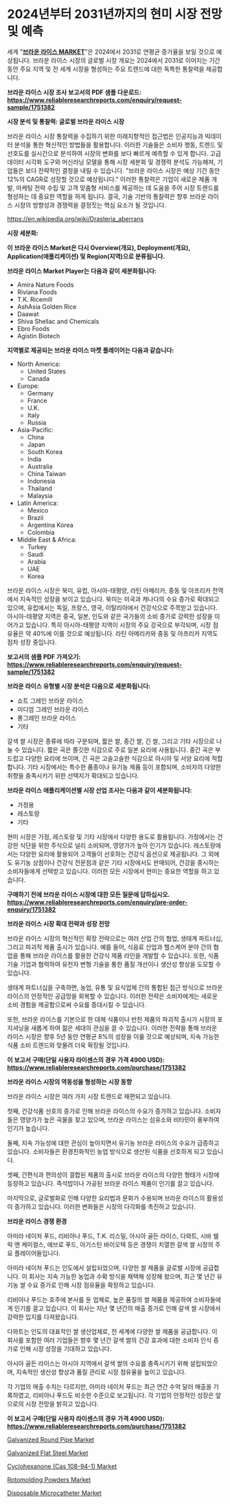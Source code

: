 <p><h1>2024년부터 2031년까지의 현미 시장 전망 및 예측</h1></p><p>세계 "<strong><a href="https://www.reliableresearchreports.com/brown-rice-r1751382?utm_campaign=106&utm_medium=8&utm_source=Github&utm_content=ia&utm_term=10112024&utm_id=brown-rice">브라운 라이스 MARKET</a></strong>"은 2024에서 2031로 연평균 증가율을 보일 것으로 예상됩니다. 브라운 라이스 시장의 글로벌 시장 개요는 2024에서 2031로 이어지는 기간 동안 주요 지역 및 전 세계 시장을 형성하는 주요 트렌드에 대한 독특한 통찰력을 제공합니다.</p>
<p><strong>브라운 라이스 시장 조사 보고서의 PDF 샘플 다운로드: <a href="https://www.reliableresearchreports.com/enquiry/request-sample/1751382?utm_campaign=106&utm_medium=8&utm_source=Github&utm_content=ia&utm_term=10112024&utm_id=brown-rice">https://www.reliableresearchreports.com/enquiry/request-sample/1751382</a></strong></p>
<p><strong>시장 분석 및 통찰력: 글로벌 브라운 라이스 시장</strong></p>
<p><p>브라운 라이스 시장 통찰력을 수집하기 위한 미래지향적인 접근법은 인공지능과 빅데이터 분석을 통한 혁신적인 방법들을 활용합니다. 이러한 기술들은 소비자 행동, 트렌드 및 선호도를 실시간으로 분석하여 시장의 변화를 보다 빠르게 예측할 수 있게 합니다. 고급 데이터 시각화 도구와 머신러닝 모델을 통해 시장 세분화 및 경쟁력 분석도 가능해져, 기업들은 보다 전략적인 결정을 내릴 수 있습니다. "브라운 라이스 시장은 예상 기간 동안 12%의 CAGR로 성장할 것으로 예상됩니다." 이러한 통찰력은 기업이 새로운 제품 개발, 마케팅 전략 수립 및 고객 맞춤형 서비스를 제공하는 데 도움을 주어 시장 트렌드를 형성하는 데 중요한 역할을 하게 됩니다. 결국, 기술 기반의 통찰력은 향후 브라운 라이스 시장의 방향성과 경쟁력을 결정짓는 핵심 요소가 될 것입니다.</p></p>
<p><a href="%7CAUTHORITHY_DOMAIN_URL%7C?utm_campaign=106&utm_medium=8&utm_source=Github&utm_content=ia&utm_term=10112024&utm_id=brown-rice">https://en.wikipedia.org/wiki/Drasteria_aberrans</a></p>
<p><strong>시장 세분화:</strong></p>
<p><strong>이 브라운 라이스 Market은 다시 Overview(개요), Deployment(개요), Application(애플리케이션) 및 Region(지역)으로 분류됩니다.</strong></p>
<p><strong>브라운 라이스 Market Player는 다음과 같이 세분화됩니다:</strong></p>
<p><ul><li>Amira Nature Foods</li><li>Riviana Foods</li><li>T.K. Ricemill</li><li>AshAsia Golden Rice</li><li>Daawat</li><li>Shiva Shellac and Chemicals</li><li>Ebro Foods</li><li>Agistin Biotech</li></ul></p>
<p><strong>지역별로 제공되는 브라운 라이스 마켓 플레이어는 다음과 같습니다:</strong></p>
<p><ul>
    <li>
        North America:
        <ul>
            <li>United States</li>
            <li>Canada</li>
        </ul>
    </li>
    <li>
        Europe:
        <ul>
            <li>Germany</li>
            <li>France</li>
            <li>U.K.</li>
            <li>Italy</li>
            <li>Russia</li>
        </ul>
    </li>
    <li>
        Asia-Pacific:
        <ul>
            <li>China</li>
            <li>Japan</li>
            <li>South Korea</li>
            <li>India</li>
            <li>Australia</li>
            <li>China Taiwan</li>
            <li>Indonesia</li>
            <li>Thailand</li>
            <li>Malaysia</li>
        </ul>
    </li>
    <li>
        Latin America:
        <ul>
            <li>Mexico</li>
            <li>Brazil</li>
            <li>Argentina Korea</li>
            <li>Colombia</li>
        </ul>
    </li>
    <li>
        Middle East & Africa:
        <ul>
            <li>Turkey</li>
            <li>Saudi</li>
            <li>Arabia</li>
            <li>UAE</li>
            <li>Korea</li>
        </ul>
    </li>
    </ul></p>
<p><p>브라운 라이스 시장은 북미, 유럽, 아시아-태평양, 라틴 아메리카, 중동 및 아프리카 전역에서 지속적인 성장을 보이고 있습니다. 북미는 미국과 캐나다의 수요 증가로 확대되고 있으며, 유럽에서는 독일, 프랑스, 영국, 이탈리아에서 건강식으로 주목받고 있습니다. 아시아-태평양 지역은 중국, 일본, 인도와 같은 국가들의 소비 증가로 강력한 성장을 이어가고 있습니다. 특히 아시아-태평양 지역이 시장의 주요 강국으로 부각되며, 시장 점유율은 약 40%에 이를 것으로 예상됩니다. 라틴 아메리카와 중동 및 아프리카 지역도 점차 성장 중입니다.</p></p>
<p><strong>보고서의 샘플 PDF 가져오기: <a href="https://www.reliableresearchreports.com/enquiry/request-sample/1751382?utm_campaign=106&utm_medium=8&utm_source=Github&utm_content=ia&utm_term=10112024&utm_id=brown-rice">https://www.reliableresearchreports.com/enquiry/request-sample/1751382</a></strong></p>
<p><strong>브라운 라이스 유형별 시장 분석은 다음으로 세분화됩니다:</strong></p>
<p><ul><li>쇼트 그레인 브라운 라이스</li><li>미디엄 그레인 브라운 라이스</li><li>롱그레인 브라운 라이스</li><li>기타</li></ul></p>
<p><p>갈색 쌀 시장은 종류에 따라 구분되며, 짧은 쌀, 중간 쌀, 긴 쌀, 그리고 기타 시장으로 나눌 수 있습니다. 짧은 곡은 쫄깃한 식감으로 주로 일본 요리에 사용됩니다. 중간 곡은 부드럽고 다양한 요리에 쓰이며, 긴 곡은 고슬고슬한 식감으로 아시아 및 서양 요리에 적합합니다. 기타 시장에서는 특수한 품종이나 유기농 제품 등이 포함되며, 소비자의 다양한 취향을 충족시키기 위한 선택지가 확대되고 있습니다.</p></p>
<p><strong>브라운 라이스 애플리케이션별 시장 산업 조사는 다음과 같이 세분화됩니다:</strong></p>
<p><ul><li>가정용</li><li>레스토랑</li><li>기타</li></ul></p>
<p><p>현미 시장은 가정, 레스토랑 및 기타 시장에서 다양한 용도로 활용됩니다. 가정에서는 건강한 식단을 위한 주식으로 널리 소비되며, 영양가가 높아 인기가 있습니다. 레스토랑에서는 다양한 요리에 활용되어 고객들이 선호하는 건강식 옵션으로 제공됩니다. 그 외에도 유기농 상점이나 건강식 전문점과 같은 기타 시장에서도 판매되어, 건강을 중시하는 소비자들에게 선택받고 있습니다. 이러한 모든 시장에서 현미는 중요한 역할을 하고 있습니다.</p></p>
<p><strong>구매하기 전에 브라운 라이스 시장에 대한 모든 질문에 답하십시오. <a href="https://www.reliableresearchreports.com/enquiry/pre-order-enquiry/1751382?utm_campaign=106&utm_medium=8&utm_source=Github&utm_content=ia&utm_term=10112024&utm_id=brown-rice">https://www.reliableresearchreports.com/enquiry/pre-order-enquiry/1751382</a></strong></p>
<p><strong>브라운 라이스 시장 확대 전략과 성장 전망</strong></p>
<p><p>브라운 라이스 시장의 혁신적인 확장 전략으로는 여러 산업 간의 협업, 생태계 파트너십, 그리고 파괴적 제품 출시가 있습니다. 예를 들어, 식음료 산업과 헬스케어 분야 간의 협업을 통해 브라운 라이스를 활용한 건강식 제품 라인을 개발할 수 있습니다. 또한, 식품 기술 기업과 협력하여 유전자 변형 기술을 통한 품질 개선이나 생산성 향상을 도모할 수 있습니다.</p><p>생태계 파트너십을 구축하면, 농업, 유통 및 요식업체 간의 통합된 접근 방식으로 브라운 라이스의 안정적인 공급망을 회복할 수 있습니다. 이러한 전략은 소비자에게는 새로운 소비 경험을 제공함으로써 수요를 증대시킬 수 있습니다.</p><p>또한, 브라운 라이스를 기본으로 한 대체 식품이나 반찬 제품의 파괴적 출시가 시장의 포지셔닝을 새롭게 하여 젊은 세대의 관심을 끌 수 있습니다. 이러한 전략을 통해 브라운 라이스 시장은 향후 5년 동안 연평균 8%의 성장을 이룰 것으로 예상되며, 지속 가능한 식품 소비 트렌드와 맞물려 더욱 확장될 것입니다.</p></p>
<p><strong>이 보고서 구매(단일 사용자 라이센스의 경우 가격 4900 USD): <a href="https://www.reliableresearchreports.com/purchase/1751382?utm_campaign=106&utm_medium=8&utm_source=Github&utm_content=ia&utm_term=10112024&utm_id=brown-rice">https://www.reliableresearchreports.com/purchase/1751382</a></strong></p>
<p><strong>브라운 라이스 시장의 역동성을 형성하는 시장 동향</strong></p>
<p><p>브라운 라이스 시장은 여러 가지 시장 트렌드로 재편되고 있습니다. </p><p>첫째, 건강식품 선호의 증가로 인해 브라운 라이스의 수요가 증가하고 있습니다. 소비자들은 영양가가 높은 곡물을 찾고 있으며, 브라운 라이스는 섬유소와 비타민이 풍부하여 인기가 높습니다.</p><p>둘째, 지속 가능성에 대한 관심이 높아지면서 유기농 브라운 라이스의 수요가 급증하고 있습니다. 소비자들은 환경친화적인 농업 방식으로 생산된 식품을 선호하게 되고 있습니다.</p><p>셋째, 간편식과 편의성이 결합된 제품의 출시로 브라운 라이스의 다양한 형태가 시장에 등장하고 있습니다. 즉석밥이나 가공된 브라운 라이스 제품이 인기를 끌고 있습니다.</p><p>마지막으로, 글로벌화로 인해 다양한 요리법과 문화가 수용되며 브라운 라이스의 활용성이 증가하고 있습니다. 이러한 변화들은 시장의 다각화를 촉진하고 있습니다.</p></p>
<p><strong>브라운 라이스 경쟁 환경</strong></p>
<p><p>아미라 네이처 푸드, 리비아나 푸드, T.K. 리스밀, 아시아 골든 라이스, 다와트, 시바 쉘락 앤 케미컬스, 에브로 푸드, 아기스틴 바이오텍 등은 경쟁이 치열한 갈색 쌀 시장의 주요 플레이어들입니다.</p><p>아미라 네이처 푸드는 인도에서 설립되었으며, 다양한 쌀 제품을 글로벌 시장에 공급합니다. 이 회사는 지속 가능한 농업과 수확 방식을 채택해 성장해 왔으며, 최근 몇 년간 유기농 쌀 수요 증가로 인해 시장 점유율을 확장하고 있습니다.</p><p>리비아나 푸드는 호주에 본사를 둔 업체로, 높은 품질의 쌀 제품을 제공하여 소비자들에게 인기를 끌고 있습니다. 이 회사는 지난 몇 년간의 매출 증가로 인해 갈색 쌀 시장에서 강력한 입지를 다져왔습니다.</p><p>다와트는 인도의 대표적인 쌀 생산업체로, 전 세계에 다양한 쌀 제품을 공급합니다. 이 회사를 포함한 여러 기업들은 향후 몇 년간 갈색 쌀의 건강 효과에 대한 소비자 인식 증가로 인해 시장 성장을 기대하고 있습니다.</p><p>아시아 골든 라이스는 아시아 지역에서 갈색 쌀의 수요를 충족시키기 위해 설립되었으며, 지속적인 생산성 향상과 품질 관리로 시장 점유율을 높이고 있습니다.</p><p>각 기업의 매출 수치는 다르지만, 아미라 네이처 푸드는 최근 연간 수억 달러 매출을 기록하였고, 리비아나 푸드도 비슷한 수준으로 보고됩니다. 각 기업의 안정적인 성장은 앞으로의 시장 전망을 밝히고 있습니다.</p></p>
<p><strong>이 보고서 구매(단일 사용자 라이센스의 경우 가격 4900 USD): <a href="https://www.reliableresearchreports.com/purchase/1751382?utm_campaign=106&utm_medium=8&utm_source=Github&utm_content=ia&utm_term=10112024&utm_id=brown-rice">https://www.reliableresearchreports.com/purchase/1751382</a></strong></p>
<p><p><a href="https://github.com/JamesCox407/Market-Research-Report-List-1/blob/main/galvanized-round-pipe-market.md?utm_campaign=106&utm_medium=8&utm_source=Github&utm_content=ia&utm_term=10112024&utm_id=brown-rice">Galvanized Round Pipe Market</a></p><p><a href="https://github.com/tacitam515l/Market-Research-Report-List-1/blob/main/galvanized-flat-steel-market.md?utm_campaign=106&utm_medium=8&utm_source=Github&utm_content=ia&utm_term=10112024&utm_id=brown-rice">Galvanized Flat Steel Market</a></p><p><a href="https://www.linkedin.com/pulse/market-insights-global-cyclohexanone-cas-108-94-1-forecast-innovation-jsvdc?utm_campaign=106&utm_medium=8&utm_source=Github&utm_content=ia&utm_term=10112024&utm_id=brown-rice">Cyclohexanone (Cas 108-94-1) Market</a></p><p><a href="https://www.linkedin.com/pulse/investing-rotomolding-powders-market-trends-leading-products-jvric?utm_campaign=106&utm_medium=8&utm_source=Github&utm_content=ia&utm_term=10112024&utm_id=brown-rice">Rotomolding Powders Market</a></p><p><a href="https://issuu.com/reportprime-2/docs/disposable-microcatheter-market-siz_08ef393014605d?utm_campaign=106&utm_medium=8&utm_source=Github&utm_content=ia&utm_term=10112024&utm_id=brown-rice">Disposable Microcatheter Market</a></p></p>